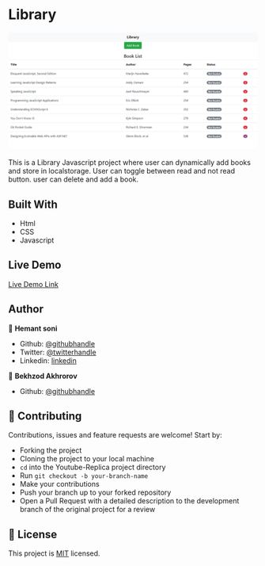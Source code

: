 # Library

![image](./static/Screenshot.png)

This is a Library Javascript project where user can dynamically add books and store in localstorage. User can toggle between read and not read button. user can delete and add a book.

## Built With

- Html
- CSS
- Javascript

## Live Demo

[Live Demo Link](https://hemant-soni-vst-au4.github.io/library/)


## Author

👤 **Hemant soni**

- Github: [@githubhandle](https://github.com/hemant-soni-vst-au4)
- Twitter: [@twitterhandle](https://twitter.com/abdelperez11)
- Linkedin: [linkedin](https://www.linkedin.com/in/hemant-soni-97427b193/)

👤 **Bekhzod Akhrorov**
- Github: [@githubhandle](https://github.com/Bekhzod96)

## 🤝 Contributing

Contributions, issues and feature requests are welcome! Start by:
* Forking the project
* Cloning the project to your local machine
* `cd` into the Youtube-Replica project directory
* Run `git checkout -b your-branch-name`
* Make your contributions
* Push your branch up to your forked repository
* Open a Pull Request with a detailed description to the development branch of the original project for a review

## 📝 License

This project is [MIT](https://opensource.org/licenses/MIT) licensed.